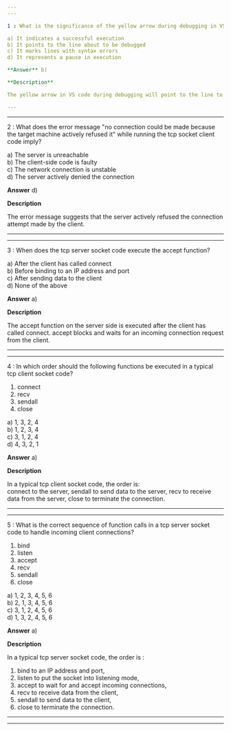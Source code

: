 ```yaml
---  
---  

1 : What is the significance of the yellow arrow during debugging in VS Code?  

a) It indicates a successful execution  
b) It points to the line about to be debugged  
c) It marks lines with syntax errors  
d) It represents a pause in execution  

**Answer** b)  

**Description**  

The yellow arrow in VS code during debugging will point to the line to be debugged.  

---  
```

---  


2 : What does the error message "no connection could be made because the target machine actively refused it" while running the tcp socket client code imply?  

a) The server is unreachable  
b) The client-side code is faulty  
c) The network connection is unstable  
d) The server actively denied the connection  

**Answer** d)  

**Description**  

The error message suggests that the server actively refused the connection attempt made by the client.  

---  
---  


3 : When does the tcp server socket code execute the accept function?  

a) After the client has called connect  
b) Before binding to an IP address and port  
c) After sending data to the client  
d) None of the above  

**Answer** a) 

**Description**  

The accept function on the server side is executed after the client has called connect. accept blocks and waits for an incoming connection request from the client.  

---  
---  


4 : In which order should the following functions be executed in a typical tcp client socket code?

1. connect  
2. recv  
3. sendall  
4. close

a) 1, 3, 2, 4  
b) 1, 2, 3, 4  
c) 3, 1, 2, 4  
d) 4, 3, 2, 1  

**Answer** a)  

**Description**  

In a typical tcp client socket code, the order is:  
connect to the server, sendall to send data to the server, recv to receive data from the server, close to terminate the connection.  

---  
---  


5 : What is the correct sequence of function calls in a tcp server socket code to handle incoming client connections?

1. bind  
2. listen  
3. accept  
4. recv  
5. sendall  
6. close  

a) 1, 2, 3, 4, 5, 6  
b) 2, 1, 3, 4, 5, 6  
c) 3, 1, 2, 4, 5, 6  
d) 1, 3, 2, 4, 5, 6  


**Answer** a)  

**Description**  

In a typical tcp server socket code, the order is :  
1. bind to an IP address and port,  
2. listen to put the socket into listening mode,  
3. accept to wait for and accept incoming connections,  
4. recv to receive data from the client,  
5. sendall to send data to the client,  
6. close to terminate the connection.

---  
---  
   
